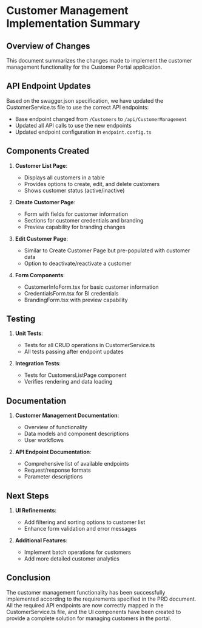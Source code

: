 # Customer Management Implementation Summary

## Overview of Changes

This document summarizes the changes made to implement the customer management functionality for the Customer Portal application.

## API Endpoint Updates

Based on the swagger.json specification, we have updated the CustomerService.ts file to use the correct API endpoints:

-   Base endpoint changed from `/Customers` to `/api/CustomerManagement`
-   Updated all API calls to use the new endpoints
-   Updated endpoint configuration in `endpoint.config.ts`

## Components Created

1. **Customer List Page**:

    - Displays all customers in a table
    - Provides options to create, edit, and delete customers
    - Shows customer status (active/inactive)

2. **Create Customer Page**:

    - Form with fields for customer information
    - Sections for customer credentials and branding
    - Preview capability for branding changes

3. **Edit Customer Page**:

    - Similar to Create Customer Page but pre-populated with customer data
    - Option to deactivate/reactivate a customer

4. **Form Components**:
    - CustomerInfoForm.tsx for basic customer information
    - CredentialsForm.tsx for BI credentials
    - BrandingForm.tsx with preview capability

## Testing

1. **Unit Tests**:

    - Tests for all CRUD operations in CustomerService.ts
    - All tests passing after endpoint updates

2. **Integration Tests**:
    - Tests for CustomersListPage component
    - Verifies rendering and data loading

## Documentation

1. **Customer Management Documentation**:

    - Overview of functionality
    - Data models and component descriptions
    - User workflows

2. **API Endpoint Documentation**:
    - Comprehensive list of available endpoints
    - Request/response formats
    - Parameter descriptions

## Next Steps

1. **UI Refinements**:

    - Add filtering and sorting options to customer list
    - Enhance form validation and error messages

2. **Additional Features**:
    - Implement batch operations for customers
    - Add more detailed customer analytics

## Conclusion

The customer management functionality has been successfully implemented according to the requirements specified in the PRD document. All the required API endpoints are now correctly mapped in the CustomerService.ts file, and the UI components have been created to provide a complete solution for managing customers in the portal.
